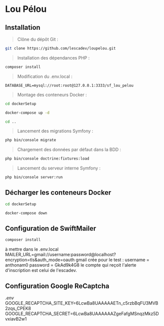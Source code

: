 # Lou Pélou

## Installation
> Clône du dépôt Git :
```bash
git clone https://github.com/lescadev/loupelou.git
```
> Installation des dépendances PHP :
```bash
composer install
```
> Modification du .env.local :
```
DATABASE_URL=mysql://root:root@127.0.0.1:3333/sf_lou_pelou
```
> Montage des conteneurs Docker :
```bash
cd dockerSetup
```
```bash
docker-compose up -d
```
```bash
cd ..
```
> Lancement des migrations Symfony :
```bash
php bin/console migrate
```
> Chargement des données par défaut dans la BDD :
```bash
php bin/console doctrine:fixtures:load
```
> Lancement du serveur interne Symfony :
```bash
php bin/console server:run
```

## Décharger les conteneurs Docker
```bash
cd dockerSetup
```
```bash
docker-compose down
```
## Configuration de SwiftMailer
```bash
composer install
```
à mettre dans le .env.local
MAILER_URL=gmail://username:password@localhost?encryption=tls&auth_mode=oauth
gmail crée pour le test :
username = anthonam0 
password = GkAd9k4G8
le compte qui reçoit l'alerte d'inscription est celui de l'escadev.

## Configuration Google ReCaptcha
*.env*  
GOOGLE_RECAPTCHA_SITE_KEY=6LcwBa8UAAAAAETn_c5rzbBqFU3MVB2zqs_CPEK8
GOOGLE_RECAPTCHA_SECRET=6LcwBa8UAAAAAAZgeFafgMSnqzMkz5DvxiavB2w1